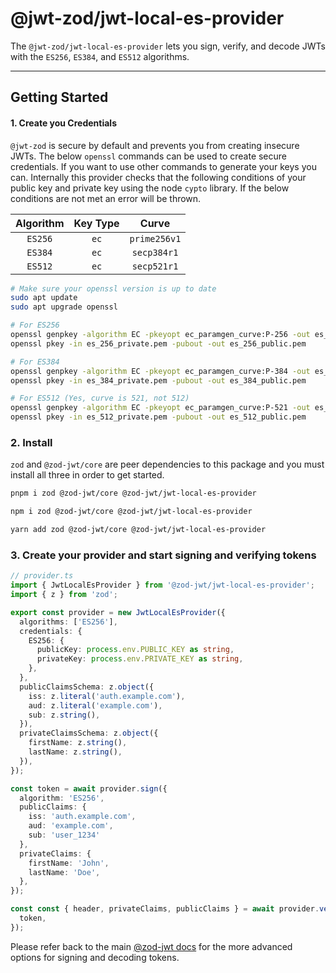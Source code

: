 # @jwt-zod/jwt-local-es-provider

The `@jwt-zod/jwt-local-es-provider` lets you sign, verify, and decode JWTs with the `ES256`, `ES384`, and `ES512` algorithms.

---

## Getting Started

#### 1. Create you Credentials

`@jwt-zod` is secure by default and prevents you from creating insecure JWTs. The below `openssl` commands can be used to create secure credentials. If you want to use other commands to generate your keys you can. Internally this provider checks that the following conditions of your public key and private key using the node `cypto` library. If the below conditions are not met an error will be thrown.

| Algorithm | Key Type |    Curve     |
| :-------: | :------: | :----------: |
|  `ES256`  |   `ec`   | `prime256v1` |
|  `ES384`  |   `ec`   | `secp384r1`  |
|  `ES512`  |   `ec`   | `secp521r1`  |

```bash
# Make sure your openssl version is up to date
sudo apt update
sudo apt upgrade openssl

# For ES256
openssl genpkey -algorithm EC -pkeyopt ec_paramgen_curve:P-256 -out es_256_private.pem
openssl pkey -in es_256_private.pem -pubout -out es_256_public.pem

# For ES384
openssl genpkey -algorithm EC -pkeyopt ec_paramgen_curve:P-384 -out es_384_private.pem
openssl pkey -in es_384_private.pem -pubout -out es_384_public.pem

# For ES512 (Yes, curve is 521, not 512)
openssl genpkey -algorithm EC -pkeyopt ec_paramgen_curve:P-521 -out es_512_private.pem
openssl pkey -in es_512_private.pem -pubout -out es_512_public.pem

```

### 2. Install

`zod` and `@zod-jwt/core` are peer dependencies to this package and you must install all three in order to get started.

```bash
pnpm i zod @zod-jwt/core @zod-jwt/jwt-local-es-provider
```

```bash
npm i zod @zod-jwt/core @zod-jwt/jwt-local-es-provider
```

```bash
yarn add zod @zod-jwt/core @zod-jwt/jwt-local-es-provider
```

### 3. Create your provider and start signing and verifying tokens

```ts
// provider.ts
import { JwtLocalEsProvider } from '@zod-jwt/jwt-local-es-provider';
import { z } from 'zod';

export const provider = new JwtLocalEsProvider({
  algorithms: ['ES256'],
  credentials: {
    ES256: {
      publicKey: process.env.PUBLIC_KEY as string,
      privateKey: process.env.PRIVATE_KEY as string,
    },
  },
  publicClaimsSchema: z.object({
    iss: z.literal('auth.example.com'),
    aud: z.literal('example.com'),
    sub: z.string(),
  }),
  privateClaimsSchema: z.object({
    firstName: z.string(),
    lastName: z.string(),
  }),
});

const token = await provider.sign({
  algorithm: 'ES256',
  publicClaims: {
    iss: 'auth.example.com',
    aud: 'example.com',
    sub: 'user_1234'
  },
  privateClaims: {
    firstName: 'John',
    lastName: 'Doe',
  },
});

const const { header, privateClaims, publicClaims } = await provider.verify({
  token,
});
```

Please refer back to the main [@zod-jwt docs](https://github.com/zod-jwt/zod-jwt) for the more advanced options for signing and decoding tokens.
